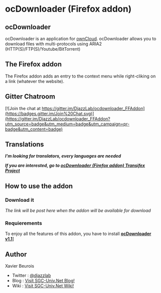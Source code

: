 # ocDownloader (Firefox addon)

## ocDownloader
ocDownloader is an application for [ownCloud](https://owncloud.org). ocDownloader allows you to download files with multi-protocols using ARIA2 (HTTP(S)/FTP(S)/Youtube/BitTorrent)

## The Firefox addon
The Firefox addon adds an entry to the context menu while right-cliking on a link (whatever the website).

## Gitter Chatroom
[![Join the chat at https://gitter.im/DjazzLab/ocdownloader_FFAddon](https://badges.gitter.im/Join%20Chat.svg)](https://gitter.im/DjazzLab/ocdownloader_FFAddon?utm_source=badge&utm_medium=badge&utm_campaign=pr-badge&utm_content=badge)

## Translations
***I'm looking for translators, every languages are needed***

***If you are interested, go to [ocDownloader (Firefox addon) Transifex Project](https://www.transifex.com/projects/p/ocdownloader-firefox-addon)***

## How to use the addon

### Download it
*The link will be post here when the addon will be available for download*

### Requierements
To enjoy all the features of this addon, you have to install [**ocDownloader v1.1**](https://github.com/DjazzLab/ocdownloader)]

## Author
Xavier Beurois
- Twitter : [@djazzlab](https://twitter.com/djazzlab)
- Blog : [Visit SGC-Univ.Net Blog!](https://www.sgc-univ.net)
- Wiki : [Visit SGC-Univ.Net Wiki!](https://wiki.sgc-univ.net)
